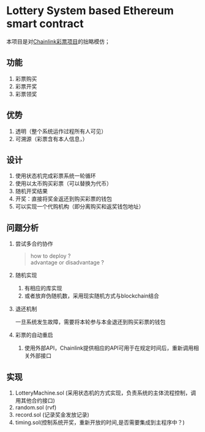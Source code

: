 # Lottery System based Ethereum smart contract
本项目是对[Chainlink彩票项目](https://zhuanlan.zhihu.com/p/258463650)的拙略模仿；
## 功能
1. 彩票购买
2. 彩票开奖
3. 彩票领奖

## 优势
1. 透明（整个系统运作过程所有人可见）
2. 可溯源（彩票含有本人信息，）

## 设计
1. 使用状态机完成彩票系统一轮循环
2. 使用以太币购买彩票（可以替换为代币）
3. 随机开奖结果
4. 开奖：直接将奖金返还到购买彩票的钱包
5. 可以实现一个代购机构（即分离购买和返奖钱包地址）

## 问题分析
1. 尝试多合约协作
    >how to deploy ?  
    >advantage or disadvantage ?
    
2. 随机实现
    1. 有相应的库实现
    2. 或者放弃伪随机数，采用现实随机方式与blockchain结合
3. 退还机制
   
   一旦系统发生故障，需要将本轮参与本金退还到购买彩票的钱包
4. 彩票的自动重启
    1. 使用外部API，Chainlink提供相应的API可用于在规定时间后，重新调用相关外部接口

## 实现
1. LotteryMachine.sol (采用状态机的方式实现，负责系统的主体流程控制，调用其他合约接口)
2. random.sol (rvf)
3. record.sol (记录奖金发放记录)
4. timing.sol(控制系统开奖，重新开放的时间,是否需要集成到主程序中？)
